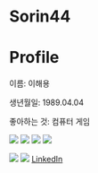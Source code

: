 # Sorin44


<h1>Profile </h1>
<p>이름: 이해용</p>
<p>생년월일: 1989.04.04<p>
<p>좋아하는 것: 컴퓨터 게임</p>

<p> 
  <img src="https://img.shields.io/badge/HTML5-E34F26?style=flat-square&logo=HTML5&logoColor=white"/> 
  <img src="https://img.shields.io/badge/CSS3-1572B6?style=flat-square&logo=CSS3&logoColor=white"/> 
  <img src="https://img.shields.io/badge/JavaScript-F7DF1E?style=flat-square&logo=JavaScript&logoColor=white"/> 
  <img src="https://img.shields.io/badge/Python-3776AB?style=flat-square&logo=Python&logoColor=white"/> 
</p>


<p>
    <a href="mailto:haewong27@gmail.com" target="_blank"><img src="https://img.shields.io/badge/haewong27@gmail.com-EA4335?style=flat-square&logo=Gmail&logoColor=white"/></a>
    <a href="www.linkedin.com/in/HaeYongLee44" target="_blank"><img src="https://img.shields.io/badge/HaeYongLee-0A66C2?style=flat-square&logo=LinkedIn&logoColor=white"/></a>    
     <a href="www.linkedin.com/in/HaeYongLee44" target="_blank">LinkedIn</a>  
<p>
